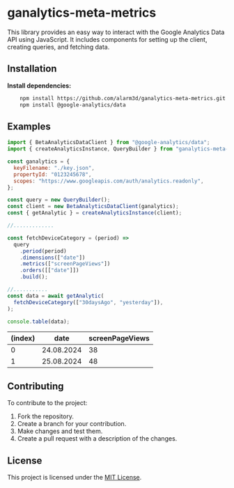 # ganalytics-meta-metrics

This library provides an easy way to interact with the Google Analytics Data API using JavaScript. It includes components for setting up the client, creating queries, and fetching data.

## Installation

**Install dependencies:**

```bash
    npm install https://github.com/alarm3d/ganalytics-meta-metrics.git
    npm install @google-analytics/data
```


## Examples

```javascript
import { BetaAnalyticsDataClient } from "@google-analytics/data";
import { createAnalyticsInstance, QueryBuilder } from "ganalytics-meta-metrics";

const ganalytics = {
  keyFilename: "./key.json",
  propertyId: "0123245678",
  scopes: "https://www.googleapis.com/auth/analytics.readonly",
};

const query = new QueryBuilder();
const client = new BetaAnalyticsDataClient(ganalytics);
const { getAnalytic } = createAnalyticsInstance(client);

//.............

const fetchDeviceCategory = (period) =>
  query
    .period(period)
    .dimensions(["date"])
    .metrics(["screenPageViews"])
    .orders([["date"]])
    .build();

//...........
const data = await getAnalytic(
  fetchDeviceCategory(["30daysAgo", "yesterday"]),
);

console.table(data);

```

| (index) |    date    | screenPageViews |
|---------|------------|-----------------|
|    0    | 24.08.2024 |       38        |
|    1    | 25.08.2024 |       48        |


## Contributing

To contribute to the project:

1. Fork the repository.
2. Create a branch for your contribution.
3. Make changes and test them.
4. Create a pull request with a description of the changes.

## License

This project is licensed under the [MIT License](LICENSE).
